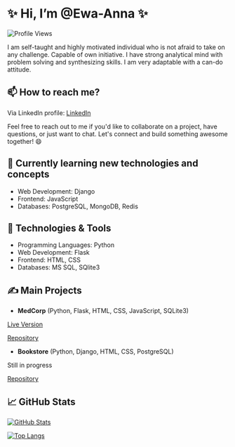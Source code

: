 # ✨ Hi, I’m @Ewa-Anna ✨

![Profile Views](https://komarev.com/ghpvc/?username=Ewa-Anna&color=brightgreen)

I am self-taught and highly motivated individual who is not afraid to take on any challenge. Capable of own initiative. I have strong analytical mind with problem solving and synthesizing skills. I am very adaptable with a can-do attitude.

## 📫 How to reach me? 

Via LinkedIn profile: [LinkedIn](https://www.linkedin.com/in/ewa-kucala/)

Feel free to reach out to me if you'd like to collaborate on a project, have questions, or just want to chat. Let's connect and build something awesome together! 😄

## 📖 Currently learning new technologies and concepts
- Web Development: Django
- Frontend: JavaScript
- Databases: PostgreSQL, MongoDB, Redis
 
## 🔧 Technologies & Tools
- Programming Languages: Python
- Web Development: Flask
- Frontend: HTML, CSS
- Databases: MS SQL, SQlite3

## ✍️ Main Projects
- **MedCorp** (Python, Flask, HTML, CSS, JavaScript, SQLite3)
  
[Live Version](https://medcorp.onrender.com/)

[Repository](https://github.com/Ewa-Anna/MedCorp)
- **Bookstore** (Python, Django, HTML, CSS, PostgreSQL)
  
Still in progress

[Repository](https://github.com/Ewa-Anna/Bookstore)
  
## 📈 GitHub Stats

[![GitHub Stats](https://github-readme-stats.vercel.app/api?username=Ewa-Anna&show_icons=true&theme=dracula)](https://github.com/anuraghazra/github-readme-stats)

[![Top Langs](https://github-readme-stats.vercel.app/api/top-langs/?username=Ewa-Anna&layout=compact&theme=dracula&hide=dockerfile,mako,shell)](https://github.com/anuraghazra/github-readme-stats)

